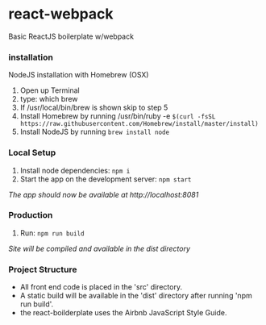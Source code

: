 # react-webpack
Basic ReactJS boilerplate w/webpack
### installation
NodeJS installation with Homebrew (OSX)
1. Open up Terminal
2. type: which brew
3. If /usr/local/bin/brew is shown skip to step 5
4. Install Homebrew by running /usr/bin/ruby -e `$(curl -fsSL https://raw.githubusercontent.com/Homebrew/install/master/install)`
5. Install NodeJS by running `brew install node`
### Local Setup
1. Install node dependencies: `npm i`
2. Start the app on the development server: `npm start`

*The app should now be available at http://localhost:8081*
### Production
1. Run: `npm run build`

*Site will be compiled and available in the dist directory*
### Project Structure
* All front end code is placed in the 'src' directory.
* A static build will be available in the 'dist' directory after running 'npm run build'.
* the react-boilderplate uses the Airbnb JavaScript Style Guide.
